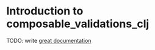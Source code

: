 # Introduction to composable_validations_clj

TODO: write [great documentation](http://jacobian.org/writing/what-to-write/)
